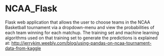# NCAA_Flask
Flask web application that allows the user to choose teams in the NCAA Basketball tournament via a dropdown-menu and view the probabilities of each team winning for each matchup. The training set and machine learning algorithms used on that training set to generate the predictions is explained at: http://jerrykim.weebly.com/blog/using-pandas-on-ncaa-tournament-data-from-kaggle
